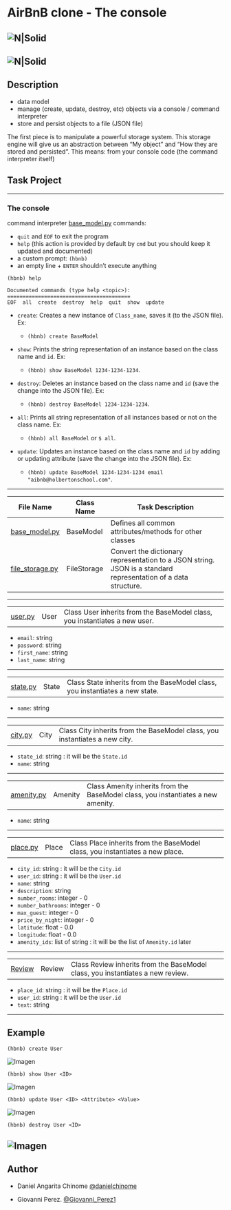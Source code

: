 # AirBnB clone - The console

![N|Solid](https://www.holbertonschool.com/holberton-logo.png)
--
![N|Solid](https://github.com/danielcinome/AirBnB_clone/blob/Rama1/Logo.png)
---

## Description

-   data model
-   manage (create, update, destroy, etc) objects via a console / command interpreter
-   store and persist objects to a file (JSON file)

The first piece is to manipulate a powerful storage system. This storage engine will give us an abstraction between “My object” and “How they are stored and persisted”. This means: from your console code (the command interpreter itself)


## Task Project
---
### The console
command interpreter [base_model.py](https://github.com/danielcinome/AirBnB_clone/blob/master/console.py) commands:
-   `quit`  and  `EOF`  to exit the program
-   `help`  (this action is provided by default by  `cmd`  but you should keep it updated and documented)
-   a custom prompt:  `(hbnb)`
-   an empty line +  `ENTER`  shouldn’t execute anything

```
(hbnb) help

Documented commands (type help <topic>):
========================================
EOF  all  create  destroy  help  quit  show  update

```

- `create`: Creates a new instance of `Class_name`, saves it (to the JSON file). Ex:
	-  `(hbnb) create BaseModel`

-  `show`: Prints the string representation of an instance based on the class name and `id`. Ex: 
	- `(hbnb) show BaseModel 1234-1234-1234`.

- `destroy`: Deletes an instance based on the class name and `id` (save the change into the JSON file). Ex: 
	- `(hbnb) destroy BaseModel 1234-1234-1234`.

- `all`: Prints all string representation of all instances based or not on the class name. Ex:
	- `(hbnb) all BaseModel` or `$ all`.

- `update`: Updates an instance based on the class name and `id` by adding or updating attribute (save the change into the JSON file). Ex:
	- `(hbnb) update BaseModel 1234-1234-1234 email "aibnb@holbertonschool.com"`.

---
File Name|Class Name|Task Description
---|---|---
[base_model.py](https://github.com/danielcinome/AirBnB_clone/blob/master/models/base_model.py)|BaseModel| Defines all common attributes/methods for other classes
[file_storage.py](https://github.com/danielcinome/AirBnB_clone/blob/master/models/engine/file_storage.py) | FileStorage |Convert the dictionary representation to a JSON string. JSON is a standard representation of a data structure.
---
| | | |
---|---|---
[user.py](https://github.com/danielcinome/AirBnB_clone/blob/master/models/user.py) | User |Class User inherits from the BaseModel class, you instantiates a new user.

-   `email`: string
-   `password`: string
-   `first_name`: string
-   `last_name`: string
---
| | | |
---|---|---
   [state.py](https://github.com/danielcinome/AirBnB_clone/blob/master/models/state.py) | State |Class State inherits from the BaseModel class, you instantiates a new state.
-   `name`: string
----
| | | |
---|---|---
[city.py](https://github.com/danielcinome/AirBnB_clone/blob/master/models/city.py) | City | Class City inherits from the BaseModel class, you instantiates a new city.
-  `state_id`: string : it will be the `State.id`
- `name`: string
---
| | | |
---|---|---
[amenity.py](https://github.com/danielcinome/AirBnB_clone/blob/master/models/amenity.py) | Amenity | Class Amenity inherits from the BaseModel class, you instantiates a new amenity.
- `name`: string
----
| | | |
---|---|---
[place.py](https://github.com/danielcinome/AirBnB_clone/blob/master/models/place.py) | Place | Class Place inherits from the BaseModel class, you instantiates a new place.

-   `city_id`: string : it will be the  `City.id`
-   `user_id`: string : it will be the  `User.id`
-   `name`: string
-   `description`: string
-   `number_rooms`: integer - 0
-   `number_bathrooms`: integer - 0
-   `max_guest`: integer - 0
-   `price_by_night`: integer - 0
-   `latitude`: float - 0.0
-   `longitude`: float - 0.0
-   `amenity_ids`: list of string : it will be the list of  `Amenity.id`  later
---
| | | |
---|---|---
[Review](https://github.com/danielcinome/AirBnB_clone/blob/master/models/review.py) | Review | Class Review inherits from the BaseModel class, you instantiates a new review.
-   `place_id`: string : it will be the  `Place.id`
-   `user_id`: string : it will be the  `User.id`
-   `text`: string


---
## Example

`(hbnb) create User`

![Imagen](https://i.ibb.co/LxN30xW/Screen-Shot-2020-02-20-at-11-21-24-AM.png)

`(hbnb) show User <ID>`

![Imagen](https://i.ibb.co/TRh3YSH/Screen-Shot-2020-02-20-at-11-24-28-AM.png)

`(hbnb) update User <ID> <Attribute> <Value>`

![Imagen](https://i.ibb.co/WpmL4TN/Screen-Shot-2020-02-20-at-11-26-28-AM.png)

`(hbnb) destroy User <ID>`

![Imagen](https://i.ibb.co/Gpvgct1/Screen-Shot-2020-02-20-at-11-29-59-AM.png)
---
## Author

- Daniel Angarita Chinome [@danielchinome](https://twitter.com/danielchinome)

- Giovanni Perez. [@Giovanni_Perez1](https://twitter.com/Giovanni_Perez1)
